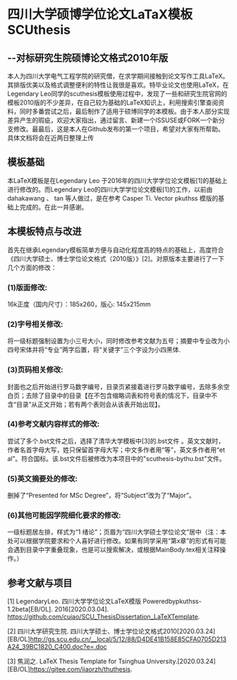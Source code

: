 # 四川大学硕博学位论文LaTaX模板SCUthesis
## --对标研究生院硕博论文格式2010年版
本人为四川大学电气工程学院的研究僧，在求学期间接触到论文写作工具LaTeX。其排版优美以及格式调整便利的特性让我很是喜欢。特毕业论文也使用LaTeX，在Legendary Leo同学的scuthesis模板使用过程中，发现了一些和研究生院官网的模板2010版的不少差异，在自己较为基础的LaTeX知识上，利用搜索引擎查阅资料，同时多番尝试之后，最后制作了适用于硕博同学的本模板。由于本人部分实现差异产生的瑕疵，欢迎大家指出，通过留言、新建一个ISSUSE或FORK一个新分支修改。最最后，这是本人在Github发布的第一个项目，希望对大家有所帮助。具体文档将会在近两日整理上传

## 模板基础
本LaTeX模板是在Legendary Leo 于2016年的四川大学学位论文模板[1]的基础上进行修改的。而Legendary Leo的四川大学学位论文模板[1]的工作，以前由 dahakawang  、 tan  等人做过，是在参考 Casper Ti. Vector   pkuthss 模版的基础上完成的。在此一并感谢。

## 本模板特点与改进
首先在继承Legendary模板简单方便与自动化程度高的特点的基础上，高度符合《四川大学硕士、博士学位论文格式（2010版）》[2]。对原版本主要进行了一下几个方面的修改：

### (1)版面修改:
16k正度（国内尺寸）：185x260，版心: 145x215mm

### (2)字号相关修改:
将一级标题强制设置为小三号大小，同时修改参考文献为五号；摘要中专业改为小四号宋体并将“专业”两字后置，将“关键字”三个字设为小四黑体.

### (3)页码相关修改:
封面也之后开始进行罗马数字编号，目录页紧接着进行罗马数字编号，去除多余空白页；去除了目录中的目录【在不包含缩略词表和符号表的情况下，目录中不含“目录”从正文开始；若有两个表则会从该表开始出现】。

### (4)参考文献内容样式的修改:
尝试了多个.bst文件之后，选择了清华大学模板中[3]的.bst文件 。英文文献时，作者名首字母大写，姓只保留首字母大写；中文多作者用“等”，英文多作者用“et al”。符合国标。该.bst文件后被修改为本项目中的"scuthesis-bythu.bst"文件。

### (5)英文摘要处的修改:
删掉了“Presented for MSc Degree”，将“Subject”改为了“Major”。

### (6)其他可能因学院细化要求的修改:
一级标题居左排，样式为“1 绪论”；页眉为“四川大学硕士学位论文”居中（注：本处可以根据学院要求和个人喜好进行修改。如果有同学采用“第x章”的形式有可能会遇到目录中字重叠现象，也是可以搜索解决，或根据MainBody.tex相关注释操作。）

## 参考文献与项目
[1] LegendaryLeo. 四川大学学位论文LaTeX模版 Poweredbypkuthss-1.2beta[EB/OL].
2016[2020.03.04]. https://github.com/cuiao/SCU_ThesisDissertation_LaTeXTemplate.

[2] 四川大学研究生院. 四川大学硕士、博士学位论文格式2010[2020.03.24][EB/OL]http://gs.scu.edu.cn/__local/5/12/88/D4DE41B158E85CFA0705D213A24_39BC1820_C400.doc?e=.doc

[3] 焦润之. LaTeX Thesis Template for Tsinghua University.[2020.03.24][EB/OL]https://gitee.com/jiaorzh/thuthesis. 

